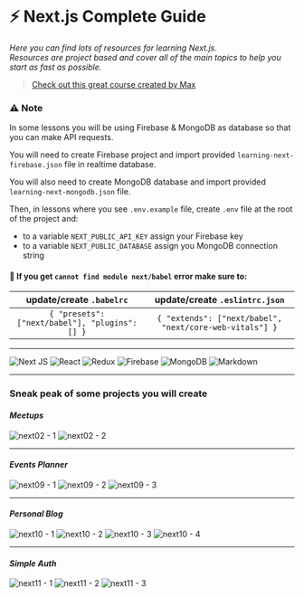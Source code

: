 # ⚡️ Next.js Complete Guide

*Here you can find lots of resources for learning Next.js.  
Resources are project based and cover all of the main topics to help you start as fast as possible.*

> [Check out this great course created by Max](https://www.udemy.com/course/nextjs-react-the-complete-guide/)

### ⚠️ Note
In some lessons you will be using Firebase & MongoDB as database so that you can make API requests.

You will need to create Firebase project and import provided `learning-next-firebase.json` file in realtime database.

You will also need to create MongoDB database and import provided `learning-next-mongodb.json` file.

Then, in lessons where you see `.env.example` file, create `.env` file at the root of the project and:
- to a variable `NEXT_PUBLIC_API_KEY` assign your Firebase key
- to a variable `NEXT_PUBLIC_DATABASE` assign you MongoDB connection string

#### 🛑 If you get `cannot find module next/babel` error make sure to:  
| update/create `.babelrc`|update/create `.eslintrc.json`|
|:------------------------:|:------------------------------:|
|`{ "presets": ["next/babel"], "plugins": [] }`|`{ "extends": ["next/babel", "next/core-web-vitals"] }`|
<hr />

![Next JS](https://img.shields.io/badge/Next-black?style=for-the-badge&logo=next.js&logoColor=white)
![React](https://img.shields.io/badge/react-%2320232a.svg?style=for-the-badge&logo=react&logoColor=%2361DAFB)
![Redux](https://img.shields.io/badge/redux-%23593d88.svg?style=for-the-badge&logo=redux&logoColor=white)
![Firebase](https://img.shields.io/badge/firebase-%23039BE5.svg?style=for-the-badge&logo=firebase)
![MongoDB](https://img.shields.io/badge/MongoDB-%234ea94b.svg?style=for-the-badge&logo=mongodb&logoColor=white)
![Markdown](https://img.shields.io/badge/markdown-%23000000.svg?style=for-the-badge&logo=markdown&logoColor=white)
<hr />

### Sneak peak of some projects you will create

#### *Meetups*
![next02 - 1](https://user-images.githubusercontent.com/46372998/211158365-d9c77fe0-46e1-4510-9d94-f601d6c697f8.png)
![next02 - 2](https://user-images.githubusercontent.com/46372998/211158373-7e5c968e-a9c2-4710-bdef-317933c85a79.png)
<hr />

#### *Events Planner*
![next09 - 1](https://user-images.githubusercontent.com/46372998/211158381-4cf052c0-26c2-4e71-bd46-4ad3b740cf87.png)
![next09 - 2](https://user-images.githubusercontent.com/46372998/211158384-bda6b5dc-0d76-455f-bf8c-a83ae9d7dde1.png)
![next09 - 3](https://user-images.githubusercontent.com/46372998/211158387-d375b449-034c-4429-9fd4-c2d31c8e144b.png)
<hr />

#### *Personal Blog*
![next10 - 1](https://user-images.githubusercontent.com/46372998/211158420-f2ecd792-2255-412f-ab05-b30f79c5bce1.png)
![next10 - 2](https://user-images.githubusercontent.com/46372998/211158424-466d1600-a939-4a67-ab0f-5e966e1826cf.png)
![next10 - 3](https://user-images.githubusercontent.com/46372998/211158432-c499b5f5-0308-4683-a012-c5ebc45aa6f9.png)
![next10 - 4](https://user-images.githubusercontent.com/46372998/211158434-96935b99-f115-488b-b006-352bb965f51f.png)
<hr />

#### *Simple Auth*
![next11 - 1](https://user-images.githubusercontent.com/46372998/211158438-ad769406-aa3a-44e2-9303-9e37dd0a5d47.png)
![next11 - 2](https://user-images.githubusercontent.com/46372998/211158449-a010388e-c7ab-489d-a0a7-897ae2f6508e.png)
![next11 - 3](https://user-images.githubusercontent.com/46372998/211158457-d6d0cec9-1707-4b78-8e9a-33901bf07da9.png)

